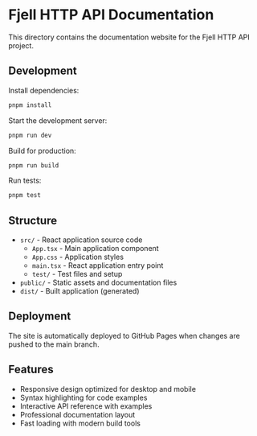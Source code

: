 # Fjell HTTP API Documentation

This directory contains the documentation website for the Fjell HTTP API project.

## Development

Install dependencies:
```bash
pnpm install
```

Start the development server:
```bash
pnpm run dev
```

Build for production:
```bash
pnpm run build
```

Run tests:
```bash
pnpm test
```

## Structure

- `src/` - React application source code
  - `App.tsx` - Main application component
  - `App.css` - Application styles
  - `main.tsx` - React application entry point
  - `test/` - Test files and setup
- `public/` - Static assets and documentation files
- `dist/` - Built application (generated)

## Deployment

The site is automatically deployed to GitHub Pages when changes are pushed to the main branch.

## Features

- Responsive design optimized for desktop and mobile
- Syntax highlighting for code examples
- Interactive API reference with examples
- Professional documentation layout
- Fast loading with modern build tools
